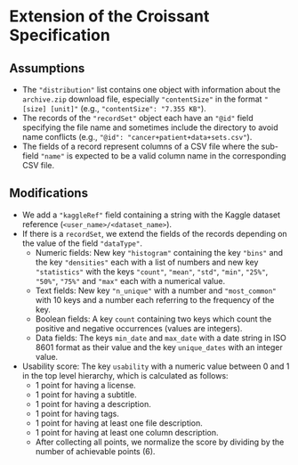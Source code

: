 # Extension of the Croissant Specification

## Assumptions

- The `"distribution"` list contains one object with information about the `archive.zip` download file, especially `"contentSize"` in the format `"[size] [unit]"` (e.g., `"contentSize": "7.355 KB"`).
- The records of the `"recordSet"` object each have an `"@id"` field specifying the file name and sometimes include the directory to avoid name conflicts (e.g., `"@id": "cancer+patient+data+sets.csv"`).
- The fields of a record represent columns of a CSV file where the sub-field `"name"` is expected to be a valid column name in the corresponding CSV file.

## Modifications

- We add a `"kaggleRef"` field containing a string with the Kaggle dataset reference (`<user_name>/<dataset_name>`).
- If there is a `recordSet`, we extend the fields of the records depending on the value of the field `"dataType"`.
  - Numeric fields: New key `"histogram"` containing the key `"bins"` and the key `"densities"` each with a list of numbers and new key `"statistics"` with the keys `"count"`, `"mean"`, `"std"`, `"min"`, `"25%"`, `"50%"`, `"75%"` and `"max"` each with a numerical value.
  - Text fields: New key `"n_unique"` with a number and `"most_common"` with 10 keys and a number each referring to the frequency of the key.
  - Boolean fields: A key `count` containing two keys which count the positive and negative occurrences (values are integers).
  - Data fields: The keys `min_date` and `max_date` with a date string in ISO 8601 format as their value and the key `unique_dates` with an integer value.
- Usability score: The key `usability` with a numeric value between 0 and 1 in the top level hierarchy, which is calculated as follows:
  - 1 point for having a license.
  - 1 point for having a subtitle.
  - 1 point for having a description.
  - 1 point for having tags.
  - 1 point for having at least one file description.
  - 1 point for having at least one column description.
  - After collecting all points, we normalize the score by dividing by the number of achievable points (6).

